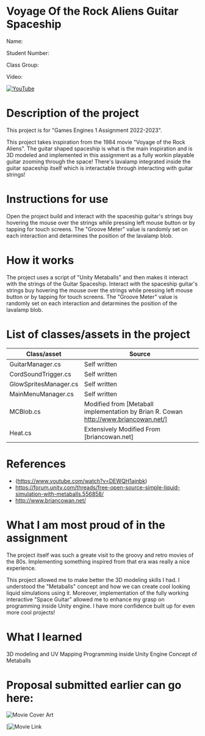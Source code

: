 # Voyage Of the Rock Aliens Guitar Spaceship

Name:

Student Number: 

Class Group:

Video:

[![YouTube](http://img.youtube.com/vi/IpTh5TVOK84/0.jpg)](https://youtu.be/IpTh5TVOK84)

# Description of the project
This project is for "Games Engines 1 Assignment 2022-2023".

This project takes inspiration from the 1984 movie "Voyage of the Rock Aliens". The guitar shaped spaceship is what is the main inspiration and is 3D modeled and implemented in this assignment as a fully workin playable guitar zooming through the space! There's lavalamp integrated inside the guitar spaceship itself which is interactable through interacting with guitar strings!

# Instructions for use

Open the project build and interact with the spaceship guitar's strings buy hovering the mouse over the strings while pressing left mouse button or by tapping for touch screens.
The "Groove Meter" value is randomly set on each interaction and detarmines the position of the lavalamp blob.

# How it works

The project uses a script of "Unity Metaballs" and then makes it interact with the strings of the Guitar Spaceship. Interact with the spaceship guitar's strings buy hovering the mouse over the strings while pressing left mouse button or by tapping for touch screens.
The "Groove Meter" value is randomly set on each interaction and detarmines the position of the lavalamp blob.


# List of classes/assets in the project

| Class/asset | Source |
|-----------|-----------|
| GuitarManager.cs | Self written |
| CordSoundTrigger.cs | Self written |
| GlowSpritesManager.cs | Self written |
| MainMenuManager.cs | Self written |
| MCBlob.cs | Modified from [Metaball implementation by Brian R. Cowan http://www.briancowan.net/] |
| Heat.cs | Extensively Modified From [briancowan.net] |

# References
* (https://www.youtube.com/watch?v=DEWQH1ajnbk)
* https://forum.unity.com/threads/free-open-source-simple-liquid-simulation-with-metaballs.556858/
* http://www.briancowan.net/

# What I am most proud of in the assignment
The project itself was such a greate visit to the groovy and retro movies of the 80s. Implementing something inspired from that era was really a nice experience.

This project allowed me to make better the 3D modeling skills I had. I understood the "Metaballs" concept and how we can create cool looking liquid simulations using it. Moreover, implementation of the fully working interactive "Space Guitar" allowed me to enhance my grasp on programming inside Unity engine. I have more confidence built up for even more cool projects! 

# What I learned

3D modeling and UV Mapping
Programming inside Unity Engine
Concept of Metaballs

# Proposal submitted earlier can go here:







![Movie Cover Art](https://drive.google.com/file/d/1K5M3u1ULPGp2NELO1hzypRxGMGIm8kUT/view?usp=share_link)

[![Movie Link](https://www.youtube.com/watch?v=DEWQH1ajnbk)


